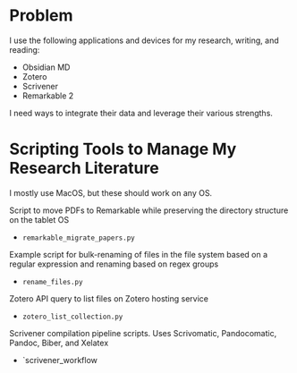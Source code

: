 
# Problem

I use the following applications and devices for my research, writing, and reading:
- Obsidian MD
- Zotero
- Scrivener
- Remarkable 2

I need ways to integrate their data and leverage their various strengths.

# Scripting Tools to Manage My Research Literature

I mostly use MacOS, but these should work on any OS.

Script to move PDFs to Remarkable while preserving the directory structure on the tablet OS
- `remarkable_migrate_papers.py`

Example script for bulk-renaming of files in the file system based on a regular expression and renaming based on regex groups
- `rename_files.py`

Zotero API query to list files on Zotero hosting service
- `zotero_list_collection.py`


Scrivener compilation pipeline scripts.  Uses Scrivomatic, Pandocomatic, Pandoc, Biber, and Xelatex
- `scrivener_workflow


